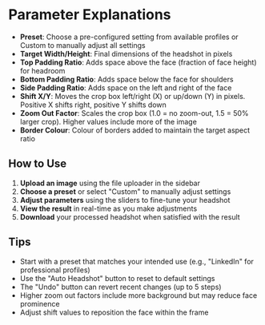 # Parameter Explanations

- **Preset**: Choose a pre-configured setting from available profiles or Custom to manually adjust all settings
- **Target Width/Height**: Final dimensions of the headshot in pixels
- **Top Padding Ratio**: Adds space above the face (fraction of face height) for headroom
- **Bottom Padding Ratio**: Adds space below the face for shoulders
- **Side Padding Ratio**: Adds space on the left and right of the face
- **Shift X/Y**: Moves the crop box left/right (X) or up/down (Y) in pixels. Positive X shifts right, positive Y shifts down
- **Zoom Out Factor**: Scales the crop box (1.0 = no zoom-out, 1.5 = 50% larger crop). Higher values include more of the image
- **Border Colour**: Colour of borders added to maintain the target aspect ratio

## How to Use

1. **Upload an image** using the file uploader in the sidebar
2. **Choose a preset** or select "Custom" to manually adjust settings
3. **Adjust parameters** using the sliders to fine-tune your headshot
4. **View the result** in real-time as you make adjustments
5. **Download** your processed headshot when satisfied with the result

## Tips

- Start with a preset that matches your intended use (e.g., "LinkedIn" for professional profiles)
- Use the "Auto Headshot" button to reset to default settings
- The "Undo" button can revert recent changes (up to 5 steps)
- Higher zoom out factors include more background but may reduce face prominence
- Adjust shift values to reposition the face within the frame